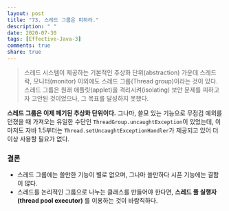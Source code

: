 ```yaml
---
layout: post
title: "73. 스레드 그룹은 피하라."
description: " "
date: 2020-07-30
tags: [Effective-Java-3]
comments: true
share: true
---
```



> 스레드 시스템이 제공하는 기본적인 추상화 단위(abstraction) 가운데 스레드 락, 모니터(monitor) 
> 이외에도 스레드 그룹(Thread group)이라는 것이 있다. 
> 스레드 그룹은 원래 애플릿(applet)을 격리시켜(isolating) 보안 문제를 피하고자 고안된 것이었으나, 그 목표를 달성하지 못했다.

__스레드 그룹은 이제 페기된 추상화 단위이다.__
그나마, 쓸모 있는 기능으로 무점검 예외를 던졌을 때 가져오는 유일한 수단인 ```ThreadGroup.uncaughtException```이 있었는데,
이 마저도 자바 1.5부터는 ```Thread.setUncaughtExceptionHandler```가 제공되고 있어 더 이상 사용할 필요가 없다.

### 결론
- 스레드 그룹에는 쓸만한 기능이 별로 없으며, 그나마 쓸만하다 시픈 기능에는 결함이 많다.
- 스레드를 논리적인 그룹으로 나누는 클래스를 만들어야 한다면, __스레드 풀 실행자(thread pool executor)__ 를 이용하는 것이 바람직하다.
